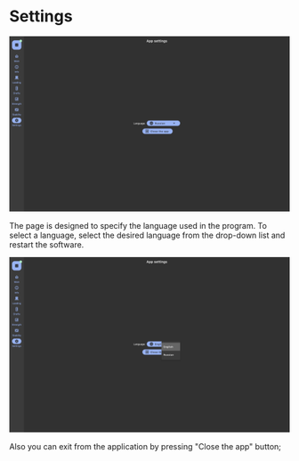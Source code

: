 # Settings

![General view of the page "Settings"](/assets/image/program_sheets/en/sheet10_settings/settings_general_ru.png "General view of the page 'Settings'")

The page is designed to specify the language used in the program. To select a language, select the desired language from the drop-down list and restart the software.

![Language selection](/assets/image/program_sheets/en/sheet10_settings/settings_choose.png "Language selection")

Also you can exit from the application by pressing "Close the app" button;